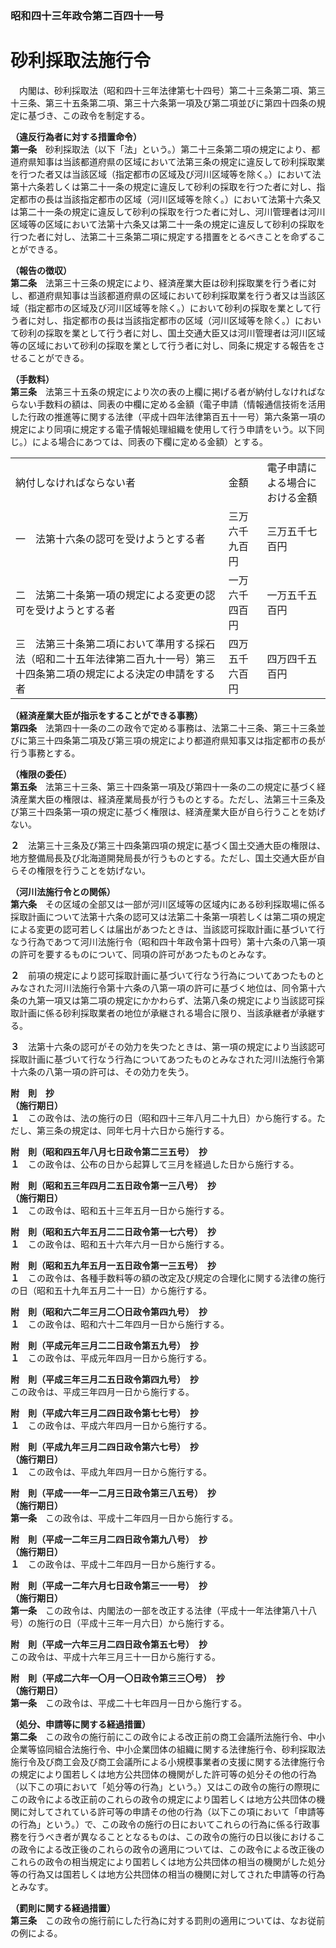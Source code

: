### 昭和四十三年政令第二百四十一号  
# 砂利採取法施行令  
　内閣は、砂利採取法（昭和四十三年法律第七十四号）第二十三条第二項、第三十三条、第三十五条第二項、第三十六条第一項及び第二項並びに第四十四条の規定に基づき、この政令を制定する。  
  
**（違反行為者に対する措置命令）**  
**第一条**　砂利採取法（以下「法」という。）第二十三条第二項の規定により、都道府県知事は当該都道府県の区域において法第三条の規定に違反して砂利採取業を行つた者又は当該区域（指定都市の区域及び河川区域等を除く。）において法第十六条若しくは第二十一条の規定に違反して砂利の採取を行つた者に対し、指定都市の長は当該指定都市の区域（河川区域等を除く。）において法第十六条又は第二十一条の規定に違反して砂利の採取を行つた者に対し、河川管理者は河川区域等の区域において法第十六条又は第二十一条の規定に違反して砂利の採取を行つた者に対し、法第二十三条第二項に規定する措置をとるべきことを命ずることができる。  
  
**（報告の徴収）**  
**第二条**　法第三十三条の規定により、経済産業大臣は砂利採取業を行う者に対し、都道府県知事は当該都道府県の区域において砂利採取業を行う者又は当該区域（指定都市の区域及び河川区域等を除く。）において砂利の採取を業として行う者に対し、指定都市の長は当該指定都市の区域（河川区域等を除く。）において砂利の採取を業として行う者に対し、国土交通大臣又は河川管理者は河川区域等の区域において砂利の採取を業として行う者に対し、同条に規定する報告をさせることができる。  
  
**（手数料）**  
**第三条**　法第三十五条の規定により次の表の上欄に掲げる者が納付しなければならない手数料の額は、同表の中欄に定める金額（電子申請（情報通信技術を活用した行政の推進等に関する法律（平成十四年法律第百五十一号）第六条第一項の規定により同項に規定する電子情報処理組織を使用して行う申請をいう。以下同じ。）による場合にあつては、同表の下欄に定める金額）とする。  

||||  
| --- | --- | --- |  
|納付しなければならない者|金額|電子申請による場合における金額|  
|一　法第十六条の認可を受けようとする者|三万六千九百円|三万五千七百円|  
|二　法第二十条第一項の規定による変更の認可を受けようとする者|一万六千四百円|一万五千五百円|  
|三　法第三十条第二項において準用する採石法（昭和二十五年法律第二百九十一号）第三十四条第二項の規定による決定の申請をする者|四万五千六百円|四万四千五百円|  
  
  
**（経済産業大臣が指示をすることができる事務）**  
**第四条**　法第四十一条の二の政令で定める事務は、法第二十三条、第三十三条並びに第三十四条第二項及び第三項の規定により都道府県知事又は指定都市の長が行う事務とする。  
  
**（権限の委任）**  
**第五条**　法第三十三条、第三十四条第一項及び第四十一条の二の規定に基づく経済産業大臣の権限は、経済産業局長が行うものとする。ただし、法第三十三条及び第三十四条第一項の規定に基づく権限は、経済産業大臣が自ら行うことを妨げない。  
  
**２**　法第三十三条及び第三十四条第四項の規定に基づく国土交通大臣の権限は、地方整備局長及び北海道開発局長が行うものとする。ただし、国土交通大臣が自らその権限を行うことを妨げない。  
  
**（河川法施行令との関係）**  
**第六条**　その区域の全部又は一部が河川区域等の区域内にある砂利採取場に係る採取計画について法第十六条の認可又は法第二十条第一項若しくは第二項の規定による変更の認可若しくは届出があつたときは、当該認可採取計画に基づいて行なう行為であつて河川法施行令（昭和四十年政令第十四号）第十六条の八第一項の許可を要するものについて、同項の許可があつたものとみなす。  
  
**２**　前項の規定により認可採取計画に基づいて行なう行為についてあつたものとみなされた河川法施行令第十六条の八第一項の許可に基づく地位は、同令第十六条の九第一項又は第二項の規定にかかわらず、法第八条の規定により当該認可採取計画に係る砂利採取業者の地位が承継される場合に限り、当該承継者が承継する。  
  
**３**　法第十六条の認可がその効力を失つたときは、第一項の規定により当該認可採取計画に基づいて行なう行為についてあつたものとみなされた河川法施行令第十六条の八第一項の許可は、その効力を失う。  
  
**附　則　抄**  
**（施行期日）**  
**１**　この政令は、法の施行の日（昭和四十三年八月二十九日）から施行する。ただし、第三条の規定は、同年七月十六日から施行する。  
  
**附　則（昭和四五年八月七日政令第二三五号）　抄**  
**１**　この政令は、公布の日から起算して三月を経過した日から施行する。  
  
**附　則（昭和五三年四月二五日政令第一三八号）　抄**  
**（施行期日）**  
**１**　この政令は、昭和五十三年五月一日から施行する。  
  
**附　則（昭和五六年五月二二日政令第一七六号）　抄**  
**１**　この政令は、昭和五十六年六月一日から施行する。  
  
**附　則（昭和五九年五月一五日政令第一三五号）　抄**  
**１**　この政令は、各種手数料等の額の改定及び規定の合理化に関する法律の施行の日（昭和五十九年五月二十一日）から施行する。  
  
**附　則（昭和六二年三月二〇日政令第四九号）　抄**  
**１**　この政令は、昭和六十二年四月一日から施行する。  
  
**附　則（平成元年三月二二日政令第五九号）　抄**  
**１**　この政令は、平成元年四月一日から施行する。  
  
**附　則（平成三年三月二五日政令第四九号）　抄**  
この政令は、平成三年四月一日から施行する。  
  
**附　則（平成六年三月二四日政令第七七号）　抄**  
**１**　この政令は、平成六年四月一日から施行する。  
  
**附　則（平成九年三月二四日政令第六七号）　抄**  
**（施行期日）**  
**１**　この政令は、平成九年四月一日から施行する。  
  
**附　則（平成一一年一二月三日政令第三八五号）　抄**  
**（施行期日）**  
**第一条**　この政令は、平成十二年四月一日から施行する。  
  
**附　則（平成一二年三月二四日政令第九八号）　抄**  
**（施行期日）**  
**１**　この政令は、平成十二年四月一日から施行する。  
  
**附　則（平成一二年六月七日政令第三一一号）　抄**  
**（施行期日）**  
**第一条**　この政令は、内閣法の一部を改正する法律（平成十一年法律第八十八号）の施行の日（平成十三年一月六日）から施行する。  
  
**附　則（平成一六年三月二四日政令第五七号）　抄**  
この政令は、平成十六年三月三十一日から施行する。  
  
**附　則（平成二六年一〇月一〇日政令第三三〇号）　抄**  
**（施行期日）**  
**第一条**　この政令は、平成二十七年四月一日から施行する。  
  
**（処分、申請等に関する経過措置）**  
**第二条**　この政令の施行前にこの政令による改正前の商工会議所法施行令、中小企業等協同組合法施行令、中小企業団体の組織に関する法律施行令、砂利採取法施行令及び商工会及び商工会議所による小規模事業者の支援に関する法律施行令の規定により国若しくは地方公共団体の機関がした許可等の処分その他の行為（以下この項において「処分等の行為」という。）又はこの政令の施行の際現にこの政令による改正前のこれらの政令の規定により国若しくは地方公共団体の機関に対してされている許可等の申請その他の行為（以下この項において「申請等の行為」という。）で、この政令の施行の日においてこれらの行為に係る行政事務を行うべき者が異なることとなるものは、この政令の施行の日以後におけるこの政令による改正後のこれらの政令の適用については、この政令による改正後のこれらの政令の相当規定により国若しくは地方公共団体の相当の機関がした処分等の行為又は国若しくは地方公共団体の相当の機関に対してされた申請等の行為とみなす。  
  
**（罰則に関する経過措置）**  
**第三条**　この政令の施行前にした行為に対する罰則の適用については、なお従前の例による。  
  
